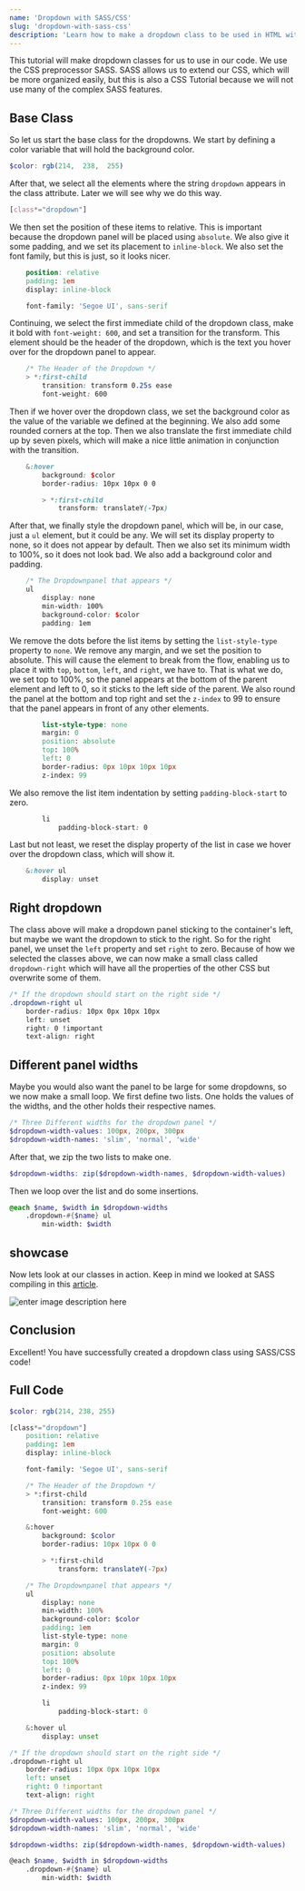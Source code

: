 ```yaml
---
name: 'Dropdown with SASS/CSS'
slug: 'dropdown-with-sass-css'
description: 'Learn how to make a dropdown class to be used in HTML with the CSS preprocessor SASS.'
---
```


This tutorial will make dropdown classes for us to use in our code. We use the CSS preprocessor SASS. SASS allows us to extend our CSS, which will be more organized easily, but this is also a CSS Tutorial because we will not use many of the complex SASS features.

## Base Class

So let us start the base class for the dropdowns. We start by defining a color variable that will hold the background color.

```scss
$color: rgb(214,  238,  255)
```

After that, we select all the elements where the string `dropdown` appears in the class attribute. Later we will see why we do this way.

```scss
[class*="dropdown"]
```

We then set the position of these items to relative. This is important because the dropdown panel will be placed using `absolute`. We also give it some padding, and we set its placement to `inline-block`. We also set the font family, but this is just, so it looks nicer.

```scss
	position: relative
	padding: 1em
	display: inline-block

	font-family: 'Segoe UI', sans-serif
```

Continuing, we select the first immediate child of the dropdown class, make it bold with `font-weight: 600`, and set a transition for the transform. This element should be the header of the dropdown, which is the text you hover over for the dropdown panel to appear.

```scss
    /* The Header of the Dropdown */
    > *:first-child
        transition: transform 0.25s ease
        font-weight: 600
```

Then if we hover over the dropdown class, we set the background color as the value of the variable we defined at the beginning. We also add some rounded corners at the top. Then we also translate the first immediate child up by seven pixels, which will make a nice little animation in conjunction with the transition.

```scss
    &:hover
        background: $color
        border-radius: 10px 10px 0 0

        > *:first-child
            transform: translateY(-7px)
```

After that, we finally style the dropdown panel, which will be, in our case, just a `ul` element, but it could be any. We will set its display property to none, so it does not appear by default. Then we also set its minimum width to 100%, so it does not look bad. We also add a background color and padding.

```scss
	/* The Dropdownpanel that appears */
    ul
        display: none
        min-width: 100%
        background-color: $color
        padding: 1em
```

We remove the dots before the list items by setting the `list-style-type` property to `none`. We remove any margin, and we set the position to absolute. This will cause the element to break from the flow, enabling us to place it with `top`, `bottom`, `left`, and `right`, we have to. That is what we do, we set top to 100%, so the panel appears at the bottom of the parent element and left to 0, so it sticks to the left side of the parent. We also round the panel at the bottom and top right and set the `z-index` to 99 to ensure that the panel appears in front of any other elements.

```scss
        list-style-type: none
        margin: 0
        position: absolute
        top: 100%
        left: 0
        border-radius: 0px 10px 10px 10px
        z-index: 99
```

We also remove the list item indentation by setting `padding-block-start` to zero.

```scss
        li
            padding-block-start: 0
```

Last but not least, we reset the display property of the list in case we hover over the dropdown class, which will show it.

```scss
    &:hover ul
        display: unset
```

## Right dropdown

The class above will make a dropdown panel sticking to the container's left, but maybe we want the dropdown to stick to the right. So for the right panel, we unset the `left` property and set `right` to zero. Because of how we selected the classes above, we can now make a small class called `dropdown-right` which will have all the properties of the other CSS but overwrite some of them.

```scss
/* If the dropdown should start on the right side */
.dropdown-right ul
    border-radius: 10px 0px 10px 10px
    left: unset
    right: 0 !important
    text-align: right
```

## Different panel widths

Maybe you would also want the panel to be large for some dropdowns, so we now make a small loop. We first define two lists. One holds the values of the widths, and the other holds their respective names.

```scss
/* Three Different widths for the dropdown panel */
$dropdown-width-values: 100px, 200px, 300px
$dropdown-width-names: 'slim', 'normal', 'wide'
```

After that, we zip the two lists to make one.

```scss
$dropdown-widths: zip($dropdown-width-names, $dropdown-width-values)
```

Then we loop over the list and do some insertions.

```scss
@each $name, $width in $dropdown-widths
    .dropdown-#{$name} ul
        min-width: $width
```

## showcase

Now lets look at our classes in action. Keep in mind we looked at SASS compiling in this [article](https://maximmaeder.com/padding-and-margin-classes-with-sass/).

![enter image description here](https://maximmaeder.com/wp-content/uploads/2022/07/dropdown.gif)

## Conclusion

Excellent! You have successfully created a dropdown class using SASS/CSS code!

## Full Code

```scss
$color: rgb(214, 238, 255)

[class*="dropdown"]
    position: relative
    padding: 1em
    display: inline-block

    font-family: 'Segoe UI', sans-serif

    /* The Header of the Dropdown */
    > *:first-child
        transition: transform 0.25s ease
        font-weight: 600

    &:hover
        background: $color
        border-radius: 10px 10px 0 0

        > *:first-child
            transform: translateY(-7px)

    /* The Dropdownpanel that appears */
    ul
        display: none
        min-width: 100%
        background-color: $color
        padding: 1em
        list-style-type: none
        margin: 0
        position: absolute
        top: 100%
        left: 0
        border-radius: 0px 10px 10px 10px
        z-index: 99

        li
            padding-block-start: 0

    &:hover ul
        display: unset

/* If the dropdown should start on the right side */
.dropdown-right ul
    border-radius: 10px 0px 10px 10px
    left: unset
    right: 0 !important
    text-align: right

/* Three Different widths for the dropdown panel */
$dropdown-width-values: 100px, 200px, 300px
$dropdown-width-names: 'slim', 'normal', 'wide'

$dropdown-widths: zip($dropdown-width-names, $dropdown-width-values)

@each $name, $width in $dropdown-widths
    .dropdown-#{$name} ul
        min-width: $width
```